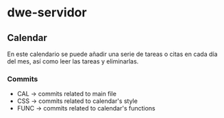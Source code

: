 # dwe-servidor

## Calendar

En este calendario se puede añadir una serie de tareas o citas en cada día del mes, así como leer las tareas y eliminarlas.

### Commits

- CAL -> commits related to main file
- CSS -> commits related to calendar's style
- FUNC -> commits related to calendar's functions